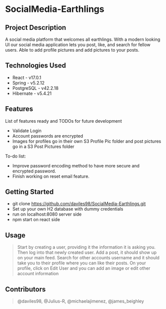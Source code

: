 # SocialMedia-Earthlings

## Project Description

A social media platform that welcomes all earthlings. With a modern looking UI our social media application lets
you post, like, and search for fellow users. Able to add profile pictures and add pictures to your posts.

## Technologies Used

* React - v17.0.1
* Spring - v5.2.12
* PostgreSQL - v42.2.18
* Hibernate - v5.4.21

## Features

List of features ready and TODOs for future development
* Validate Login
* Account passwords are encrypted
* Images for profiles go in their own S3 Profile Pic folder and post pictures go in a S3 Post Pictures folder

To-do list:
* Improve password encoding method to have more secure and encrypted password.
* Finish working on reset email feature.

## Getting Started
   
* git clone https://github.com/daviles98/SocialMedia-Earthlings.git
* Set up your own H2 database with dummy credentials
* run on localhost:8080 server side
* npm start on react side


## Usage

> Start by creating a user, providing it the information it is asking you. Then log into that newly created user.
  Add a post, it should show up on your main feed. Search for other accounts username and it should take you to their
  profile where you can like their posts. On your profile, click on Edit User and you can add an image or edit other
  account information

## Contributors

> @daviles98, @Julius-R, @michaelajimenez, @james_beighley
